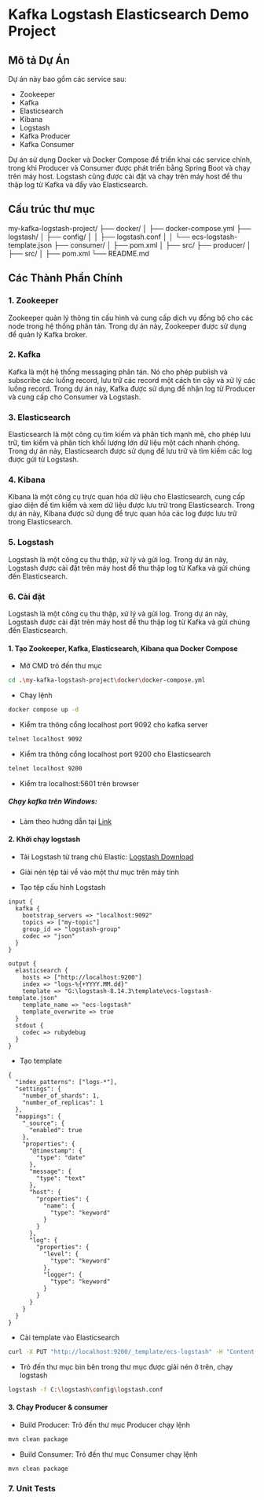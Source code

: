# Kafka Logstash Elasticsearch Demo Project

## Mô tả Dự Án

Dự án này bao gồm các service sau:
- Zookeeper
- Kafka
- Elasticsearch
- Kibana
- Logstash
- Kafka Producer
- Kafka Consumer

Dự án sử dụng Docker và Docker Compose để triển khai các service chính, trong khi Producer và Consumer được phát triển bằng Spring Boot và chạy trên máy host. Logstash cũng được cài đặt và chạy trên máy host để thu thập log từ Kafka và đẩy vào Elasticsearch.

## Cấu trúc thư mục
my-kafka-logstash-project/
├── docker/
│ ├── docker-compose.yml
├── logstash/
│ ├── config/
│ │ ├── logstash.conf
│ │ └── ecs-logstash-template.json
├── consumer/
│ ├── pom.xml
│ ├── src/
├── producer/
│ ├── src/
│ ├── pom.xml
└── README.md

## Các Thành Phần Chính

### 1. Zookeeper
Zookeeper quản lý thông tin cấu hình và cung cấp dịch vụ đồng bộ cho các node trong hệ thống phân tán. Trong dự án này, Zookeeper được sử dụng để quản lý Kafka broker.

### 2. Kafka
Kafka là một hệ thống messaging phân tán. Nó cho phép publish và subscribe các luồng record, lưu trữ các record một cách tin cậy và xử lý các luồng record. Trong dự án này, Kafka được sử dụng để nhận log từ Producer và cung cấp cho Consumer và Logstash.

### 3. Elasticsearch
Elasticsearch là một công cụ tìm kiếm và phân tích mạnh mẽ, cho phép lưu trữ, tìm kiếm và phân tích khối lượng lớn dữ liệu một cách nhanh chóng. Trong dự án này, Elasticsearch được sử dụng để lưu trữ và tìm kiếm các log được gửi từ Logstash.

### 4. Kibana
Kibana là một công cụ trực quan hóa dữ liệu cho Elasticsearch, cung cấp giao diện để tìm kiếm và xem dữ liệu được lưu trữ trong Elasticsearch. Trong dự án này, Kibana được sử dụng để trực quan hóa các log được lưu trữ trong Elasticsearch.

### 5. Logstash
Logstash là một công cụ thu thập, xử lý và gửi log. Trong dự án này, Logstash được cài đặt trên máy host để thu thập log từ Kafka và gửi chúng đến Elasticsearch.

### 6. Cài đặt
Logstash là một công cụ thu thập, xử lý và gửi log. Trong dự án này, Logstash được cài đặt trên máy host để thu thập log từ Kafka và gửi chúng đến Elasticsearch.

#### 1. Tạo Zookeeper, Kafka, Elasticsearch, Kibana qua Docker Compose

- Mở CMD trỏ đến thư mục 

```bash
cd .\my-kafka-logstash-project\docker\docker-compose.yml
```

- Chạy lệnh

```bash
docker compose up -d
```

- Kiểm tra thông cổng localhost port 9092 cho kafka server

```bash
telnet localhost 9092
```

- Kiểm tra thông cổng localhost port 9200 cho Elasticsearch

```bash
telnet localhost 9200
```

- Kiểm tra localhost:5601 trên browser

##### Chạy kafka trên Windows:

- Làm theo hướng dẫn tại [Link](https://www.geeksforgeeks.org/how-to-install-and-run-apache-kafka-on-windows/)
 
#### 2. Khởi chạy logstash

- Tải Logstash từ trang chủ	Elastic: [Logstash Download](https://www.elastic.co/downloads/logstash)

- Giải nén tệp tải về vào một thư mục trên máy tính

- Tạo tệp cấu hình Logstash

```config
input {
  kafka {
    bootstrap_servers => "localhost:9092"
    topics => ["my-topic"]
    group_id => "logstash-group"
    codec => "json"
  }
}

output {
  elasticsearch {
    hosts => ["http://localhost:9200"]
    index => "logs-%{+YYYY.MM.dd}"
	template => "G:\logstash-8.14.3\template\ecs-logstash-template.json"
    template_name => "ecs-logstash"
    template_overwrite => true
  }
  stdout {
    codec => rubydebug
  }
}
```

- Tạo template

```config
{
  "index_patterns": ["logs-*"],
  "settings": {
    "number_of_shards": 1,
    "number_of_replicas": 1
  },
  "mappings": {
    "_source": {
      "enabled": true
    },
    "properties": {
      "@timestamp": {
        "type": "date"
      },
      "message": {
        "type": "text"
      },
      "host": {
        "properties": {
          "name": {
            "type": "keyword"
          }
        }
      },
      "log": {
        "properties": {
          "level": {
            "type": "keyword"
          },
          "logger": {
            "type": "keyword"
          }
        }
      }
    }
  }
}
```

- Cài template vào Elasticsearch

```bash
curl -X PUT "http://localhost:9200/_template/ecs-logstash" -H "Content-Type: application/json" -d @path\to\your\ecs-logstash-template.json
```

- Trỏ đến thư mục bin bên trong thư mục được giải nén ở trên, chạy logstash
 
```bash
logstash -f C:\logstash\config\logstash.conf
```

#### 3. Chạy Producer & consumer

- Build Producer: Trỏ đến thư mục Producer chạy lệnh

```bash
mvn clean package
```

- Build Consumer: Trỏ đến thư mục Consumer chạy lệnh

```bash
mvn clean package
```

### 7. Unit Tests